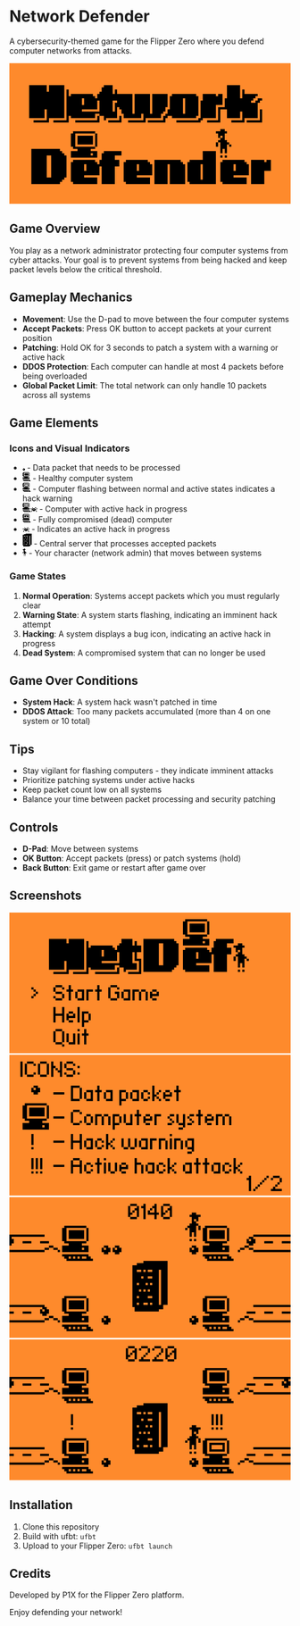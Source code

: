 # Network Defender

A cybersecurity-themed game for the Flipper Zero where you defend computer networks from attacks.

![Network Defender](media/screenshot5.png)

## Game Overview

You play as a network administrator protecting four computer systems from cyber attacks. Your goal is to prevent systems from being hacked and keep packet levels below the critical threshold.

## Gameplay Mechanics

- **Movement**: Use the D-pad to move between the four computer systems
- **Accept Packets**: Press OK button to accept packets at your current position
- **Patching**: Hold OK for 3 seconds to patch a system with a warning or active hack
- **DDOS Protection**: Each computer can handle at most 4 packets before being overloaded
- **Global Packet Limit**: The total network can only handle 10 packets across all systems

## Game Elements

### Icons and Visual Indicators

- ![Packet](images/packet.png) - Data packet that needs to be processed
- ![Computer](images/pc.png) - Healthy computer system
- ![Warning](images/pc_using.png) - Computer flashing between normal and active states indicates a hack warning
- ![Hacked](images/pc_using.png)![Bug](images/bug.png) - Computer with active hack in progress
- ![Dead](images/pc_hacked.png) - Fully compromised (dead) computer 
- ![Bug](images/bug.png) - Indicates an active hack in progress
- ![Server](images/server.png) - Central server that processes accepted packets
- ![Player](images/player_left.png) - Your character (network admin) that moves between systems

### Game States

1. **Normal Operation**: Systems accept packets which you must regularly clear
2. **Warning State**: A system starts flashing, indicating an imminent hack attempt
3. **Hacking**: A system displays a bug icon, indicating an active hack in progress
4. **Dead System**: A compromised system that can no longer be used

## Game Over Conditions

- **System Hack**: A system hack wasn't patched in time
- **DDOS Attack**: Too many packets accumulated (more than 4 on one system or 10 total)

## Tips

- Stay vigilant for flashing computers - they indicate imminent attacks
- Prioritize patching systems under active hacks
- Keep packet count low on all systems
- Balance your time between packet processing and security patching

## Controls

- **D-Pad**: Move between systems
- **OK Button**: Accept packets (press) or patch systems (hold)
- **Back Button**: Exit game or restart after game over

## Screenshots

![Screenshot 2](media/screenshot4.png)
![Screenshot 3](media/screenshot3.png)
![Screenshot 4](media/screenshot2.png)
![Screenshot 5](media/screenshot1.png)

## Installation

1. Clone this repository
2. Build with ufbt: `ufbt`
3. Upload to your Flipper Zero: `ufbt launch`

## Credits

Developed by P1X for the Flipper Zero platform.

Enjoy defending your network!